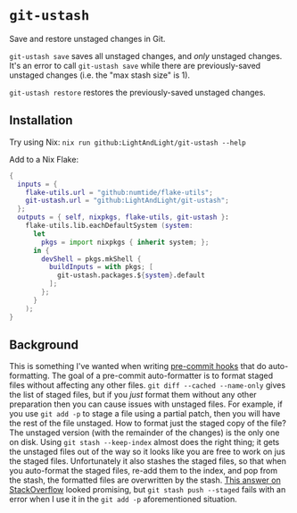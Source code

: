 # `git-ustash`

Save and restore unstaged changes in Git.

`git-ustash save` saves all unstaged changes, and *only* unstaged changes.
It's an error to call `git-ustash save` while there are previously-saved unstaged changes (i.e. the "max stash size" is 1).

`git-ustash restore` restores the previously-saved unstaged changes.

## Installation

Try using Nix: `nix run github:LightAndLight/git-ustash --help`

Add to a Nix Flake:

```nix
{
  inputs = {
    flake-utils.url = "github:numtide/flake-utils";
    git-ustash.url = "github:LightAndLight/git-ustash";
  };
  outputs = { self, nixpkgs, flake-utils, git-ustash }:
    flake-utils.lib.eachDefaultSystem (system:
      let
        pkgs = import nixpkgs { inherit system; };
      in {
        devShell = pkgs.mkShell {
          buildInputs = with pkgs; [
            git-ustash.packages.${system}.default
          ];
        };
      }
    );
}
```

## Background

This is something I've wanted when writing [pre-commit hooks](https://git-scm.com/book/en/v2/Customizing-Git-Git-Hooks) that do auto-formatting.
The goal of a pre-commit auto-formatter is to format staged files without affecting any other files.
`git diff --cached --name-only` gives the list of staged files, but if you *just* format them without any other preparation then you can cause issues with unstaged files.
For example, if you use `git add -p` to stage a file using a partial patch, then you will have the rest of the file unstaged.
How to format just the staged copy of the file?
The unstaged version (with the remainder of the changes) is the only one on disk.
Using `git stash --keep-index` almost does the right thing; it gets the unstaged files out of the way so it looks like you are free to work on jus the staged files.
Unfortunately it also stashes the staged files, so that when you auto-format the staged files, re-add them to the index, and pop from the stash, the formatted files are overwritten by the stash.
[This answer on StackOverflow](https://stackoverflow.com/a/71222518/2884502) looked promising, but `git stash push --staged` fails with an error when I use it in the `git add -p` aforementioned situation.
